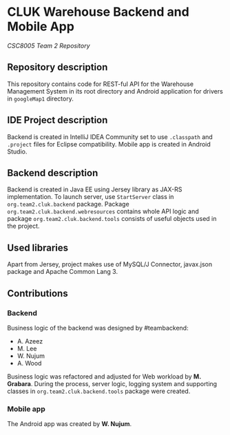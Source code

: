 # CLUK Warehouse Backend and Mobile App
*CSC8005 Team 2 Repository*
## Repository description
This repository contains code for REST-ful API for the
Warehouse Management System in its root directory and 
Android application for drivers in `googleMap1` directory.
## IDE Project description
Backend is created in IntelliJ IDEA Community set to use
`.classpath` and `.project` files for Eclipse compatibility. 
Mobile app is created in Android Studio.
## Backend description
Backend is created in Java EE using Jersey library as JAX-RS
implementation. To launch server, use `StartServer` class 
in `org.team2.cluk.backend` package. 
Package `org.team2.cluk.backend.webresources` contains
whole API logic and package `org.team2.cluk.backend.tools`
consists of useful objects used in the project.
## Used libraries
Apart from Jersey, project makes use of MySQL/J Connector,
javax.json package and Apache Common Lang 3.
## Contributions
### Backend
Business logic of the backend was designed by #teambackend:
* A. Azeez
* M. Lee
* W. Nujum
* A. Wood

Business logic was refactored and adjusted for Web workload by 
**M. Grabara**. During the process, server logic, logging 
system and supporting classes in `org.team2.cluk.backend.tools` 
package were created.
### Mobile app
The Android app was created by **W. Nujum**.